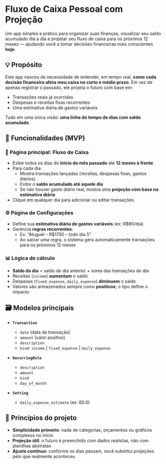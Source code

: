 # Fluxo de Caixa Pessoal com Projeção

Um app simples e prático para organizar suas finanças, visualizar seu saldo acumulado dia a dia e projetar seu fluxo de caixa para os próximos 12 meses — ajudando você a tomar decisões financeiras mais conscientes **hoje**.

## 💡 Propósito

Este app nasceu da necessidade de entender, em tempo real, **como cada decisão financeira afeta meu caixa no curto e médio prazo**.
Em vez de apenas registrar o passado, ele projeta o futuro com base em:
- Transações reais já ocorridas
- Despesas e receitas fixas recorrentes
- Uma estimativa diária de gastos variáveis

Tudo em uma única visão: **uma linha do tempo de dias com saldo acumulado**.

## 🧩 Funcionalidades (MVP)

### 📅 Página principal: Fluxo de Caixa
- Exibe todos os dias do **início do mês passado** até **12 meses à frente**
- Para cada dia:
  - Mostra transações lançadas (receitas, despesas fixas, gastos diários)
  - Exibe o **saldo acumulado até aquele dia**
  - Se não houver gasto diário real, mostra uma **projeção com base na estimativa diária**
- Clique em qualquer dia para adicionar ou editar transações

### ⚙️ Página de Configurações
- Define sua **estimativa diária de gastos variáveis** (ex: R$60/dia)
- Gerencia **regras recorrentes**:
  - Ex: “Aluguel – R$1750 – todo dia 5”
  - Ao salvar uma regra, o sistema gera automaticamente transações para os próximos 12 meses

### 📊 Lógica de cálculo
- **Saldo do dia** = saldo do dia anterior + soma das transações do dia
- Receitas (`income`) **aumentam** o saldo
- Despesas (`fixed_expense`, `daily_expense`) **diminuem** o saldo
- Valores são armazenados sempre como **positivos**; o tipo define o impacto

## 🗃️ Modelos principais

- **`Transaction`**
  - `date` (data da transação)
  - `amount` (valor positivo)
  - `description`
  - `kind`: `income` | `fixed_expense` | `daily_expense`

- **`RecurringRule`**
  - `description`
  - `amount`
  - `kind`
  - `day_of_month`

- **`Setting`**
  - `daily_expense_estimate` (ex: 60.0)

## 🎯 Princípios do projeto

- **Simplicidade primeiro**: nada de categorias, orçamentos ou gráficos complexos no início
- **Projeção útil**: o futuro é preenchido com dados realistas, não com planilhas abstratas
- **Ajuste contínuo**: conforme os dias passam, você substitui projeções pelo que realmente aconteceu
